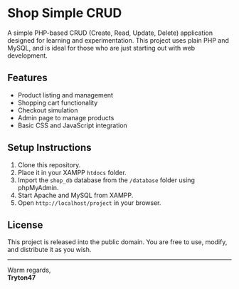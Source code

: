 # Shop Simple CRUD

A simple PHP-based CRUD (Create, Read, Update, Delete) application designed for learning and experimentation. This project uses plain PHP and MySQL, and is ideal for those who are just starting out with web development.

## Features

- Product listing and management
- Shopping cart functionality
- Checkout simulation
- Admin page to manage products
- Basic CSS and JavaScript integration

## Setup Instructions

1. Clone this repository.
2. Place it in your XAMPP `htdocs` folder.
3. Import the `shop_db` database from the `/database` folder using phpMyAdmin.
4. Start Apache and MySQL from XAMPP.
5. Open `http://localhost/project` in your browser.

## License

This project is released into the public domain. You are free to use, modify, and distribute it as you wish.

---

Warm regards,  
**Tryton47**